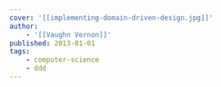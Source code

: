 ```yaml
---
cover: '[[implementing-domain-driven-design.jpg]]'
author:
    - '[[Vaughn Vernon]]'
published: 2013-01-01
tags:
    - computer-science
    - ddd
---
```

